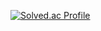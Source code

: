 [![Solved.ac Profile](http://mazassumnida.wtf/api/v2/generate_badge?boj=me33x3)](https://solved.ac/me33x3)
